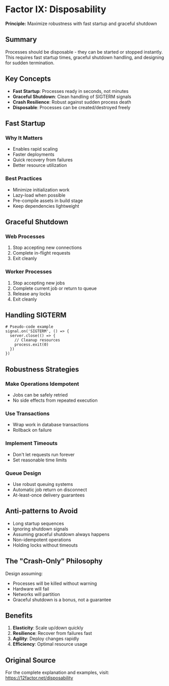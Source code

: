 # Factor IX: Disposability

**Principle:** Maximize robustness with fast startup and graceful shutdown

## Summary

Processes should be disposable - they can be started or stopped instantly. This requires fast startup times, graceful shutdown handling, and designing for sudden termination.

## Key Concepts

- **Fast Startup**: Processes ready in seconds, not minutes
- **Graceful Shutdown**: Clean handling of SIGTERM signals
- **Crash Resilience**: Robust against sudden process death
- **Disposable**: Processes can be created/destroyed freely

## Fast Startup

### Why It Matters
- Enables rapid scaling
- Faster deployments
- Quick recovery from failures
- Better resource utilization

### Best Practices
- Minimize initialization work
- Lazy-load when possible
- Pre-compile assets in build stage
- Keep dependencies lightweight

## Graceful Shutdown

### Web Processes
1. Stop accepting new connections
2. Complete in-flight requests
3. Exit cleanly

### Worker Processes
1. Stop accepting new jobs
2. Complete current job or return to queue
3. Release any locks
4. Exit cleanly

## Handling SIGTERM

```
# Pseudo-code example
signal.on('SIGTERM', () => {
  server.close(() => {
    // Cleanup resources
    process.exit(0)
  })
})
```

## Robustness Strategies

### Make Operations Idempotent
- Jobs can be safely retried
- No side effects from repeated execution

### Use Transactions
- Wrap work in database transactions
- Rollback on failure

### Implement Timeouts
- Don't let requests run forever
- Set reasonable time limits

### Queue Design
- Use robust queuing systems
- Automatic job return on disconnect
- At-least-once delivery guarantees

## Anti-patterns to Avoid

- Long startup sequences
- Ignoring shutdown signals
- Assuming graceful shutdown always happens
- Non-idempotent operations
- Holding locks without timeouts

## The "Crash-Only" Philosophy

Design assuming:
- Processes will be killed without warning
- Hardware will fail
- Networks will partition
- Graceful shutdown is a bonus, not a guarantee

## Benefits

1. **Elasticity**: Scale up/down quickly
2. **Resilience**: Recover from failures fast
3. **Agility**: Deploy changes rapidly
4. **Efficiency**: Optimal resource usage

## Original Source

For the complete explanation and examples, visit: https://12factor.net/disposability
